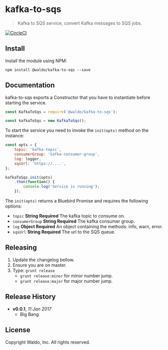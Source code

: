 # kafka-to-sqs

> Kafka to SQS service, convert Kafka messages to SQS jobs.

[![CircleCI](https://circleci.com/gh/waldophotos/node-kafka-to-sqs.svg?style=svg&circle-token=fa0cd4e293286b9953fd84482a925e360cb42845)](https://circleci.com/gh/waldophotos/node-kafka-to-sqs)

## Install

Install the module using NPM:

```
npm install @waldo/kafka-to-sqs --save
```

## Documentation

kafka-to-sqs exports a Constructor that you have to instantiate before starting the service.

```js
const KafkaToSqs = require('@waldo/kafka-to-sqs');

const kafkaToSqs = new KafkaToSqs();
```

To start the service you need to invoke the `init(opts)` method on the instance:

```js
const opts = {
    topic: 'kafka-topic',
    consumerGroup: 'kafka-consumer-group',
    log: logger,
    sqsUrl: 'https://....',
};

kafkaToSqs.init(opts)
    .then(function() {
        console.log('Service is running');
    });
```

The `init(opts)` returns a Bluebird Promise and requires the following options:

* `topic` **String Required** The kafka topic to consume on.
* `consumerGroup` **String Required** The kafka consumer group.
* `log` **Object Required** An object containing the methods: info, warn, error.
* `sqsUrl` **String Required** The url to the SQS queue.


## Releasing

1. Update the changelog bellow.
1. Ensure you are on master.
1. Type: `grunt release`
    * `grunt release:minor` for minor number jump.
    * `grunt release:major` for major number jump.

## Release History

- **v0.0.1**, *11 Jan 2017*
    - Big Bang

## License

Copyright Waldo, Inc. All rights reserved.
